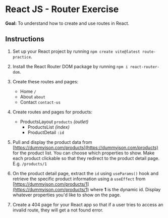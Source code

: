 # React JS - Router Exercise

**Goal:** To understand how to create and use routes in React.

## Instructions

1. Set up your React project by running `npm create vite@latest route-practice`.
2. Install the React Router DOM package by running `npm i react-router-dom`.
3. Create these routes and pages:

    - Home `/`
    - About `about`
    - Contact `contact-us`

4. Create routes and pages for products:

    - ProductsLayout `products` *(outlet)*
        - ProductsList *(index)*
        - ProductDetail `:id`
  
5. Pull and display the product data from [https://dummyjson.com/products](https://dummyjson.com/products) for the product list. You can choose which properties to show. Make each product clickable so that they redirect to the product detail page. E.g. `/products/1`

6. On the product detail page, extract the `id` using `useParams()` hook and retrieve the specific product information using a `useEffect` from [https://dummyjson.com/products/1](https://dummyjson.com/products/1) where **1** is the dynamic id. Display whatever properties you'd like to show on the page.

7. Create a 404 page for your React app so that if a user tries to access an invalid route, they will get a not found error.
